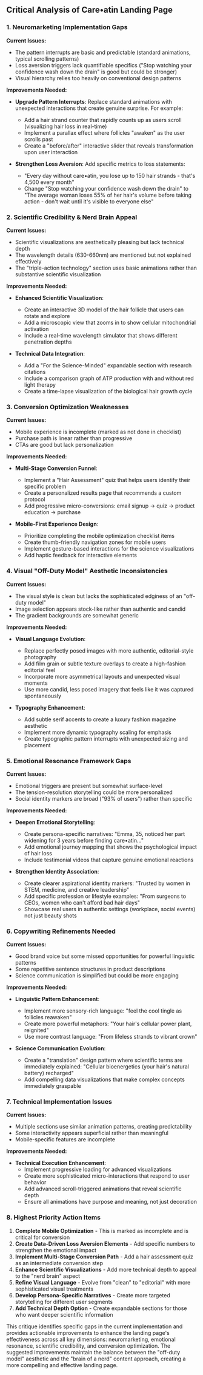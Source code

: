 ## Critical Analysis of Care•atin Landing Page

### 1. Neuromarketing Implementation Gaps

**Current Issues:**
- The pattern interrupts are basic and predictable (standard animations, typical scrolling patterns)
- Loss aversion triggers lack quantifiable specifics ("Stop watching your confidence wash down the drain" is good but could be stronger)
- Visual hierarchy relies too heavily on conventional design patterns

**Improvements Needed:**
- **Upgrade Pattern Interrupts**: Replace standard animations with unexpected interactions that create genuine surprise. For example:
  - Add a hair strand counter that rapidly counts up as users scroll (visualizing hair loss in real-time)
  - Implement a parallax effect where follicles "awaken" as the user scrolls past
  - Create a "before/after" interactive slider that reveals transformation upon user interaction

- **Strengthen Loss Aversion**: Add specific metrics to loss statements:
  - "Every day without care•atin, you lose up to 150 hair strands - that's 4,500 every month"
  - Change "Stop watching your confidence wash down the drain" to "The average woman loses 55% of her hair's volume before taking action - don't wait until it's visible to everyone else"

### 2. Scientific Credibility & Nerd Brain Appeal

**Current Issues:**
- Scientific visualizations are aesthetically pleasing but lack technical depth
- The wavelength details (630-660nm) are mentioned but not explained effectively
- The "triple-action technology" section uses basic animations rather than substantive scientific visualization

**Improvements Needed:**
- **Enhanced Scientific Visualization**:
  - Create an interactive 3D model of the hair follicle that users can rotate and explore
  - Add a microscopic view that zooms in to show cellular mitochondrial activation
  - Include a real-time wavelength simulator that shows different penetration depths

- **Technical Data Integration**:
  - Add a "For the Science-Minded" expandable section with research citations
  - Include a comparison graph of ATP production with and without red light therapy
  - Create a time-lapse visualization of the biological hair growth cycle

### 3. Conversion Optimization Weaknesses

**Current Issues:**
- Mobile experience is incomplete (marked as not done in checklist)
- Purchase path is linear rather than progressive
- CTAs are good but lack personalization

**Improvements Needed:**
- **Multi-Stage Conversion Funnel**:
  - Implement a "Hair Assessment" quiz that helps users identify their specific problem
  - Create a personalized results page that recommends a custom protocol
  - Add progressive micro-conversions: email signup → quiz → product education → purchase

- **Mobile-First Experience Design**:
  - Prioritize completing the mobile optimization checklist items
  - Create thumb-friendly navigation zones for mobile users
  - Implement gesture-based interactions for the science visualizations
  - Add haptic feedback for interactive elements

### 4. Visual "Off-Duty Model" Aesthetic Inconsistencies

**Current Issues:**
- The visual style is clean but lacks the sophisticated edginess of an "off-duty model"
- Image selection appears stock-like rather than authentic and candid
- The gradient backgrounds are somewhat generic

**Improvements Needed:**
- **Visual Language Evolution**:
  - Replace perfectly posed images with more authentic, editorial-style photography
  - Add film grain or subtle texture overlays to create a high-fashion editorial feel
  - Incorporate more asymmetrical layouts and unexpected visual moments
  - Use more candid, less posed imagery that feels like it was captured spontaneously

- **Typography Enhancement**:
  - Add subtle serif accents to create a luxury fashion magazine aesthetic
  - Implement more dynamic typography scaling for emphasis
  - Create typographic pattern interrupts with unexpected sizing and placement

### 5. Emotional Resonance Framework Gaps

**Current Issues:**
- Emotional triggers are present but somewhat surface-level
- The tension-resolution storytelling could be more personalized
- Social identity markers are broad ("93% of users") rather than specific

**Improvements Needed:**
- **Deepen Emotional Storytelling**:
  - Create persona-specific narratives: "Emma, 35, noticed her part widening for 3 years before finding care•atin..."
  - Add emotional journey mapping that shows the psychological impact of hair loss
  - Include testimonial videos that capture genuine emotional reactions

- **Strengthen Identity Association**:
  - Create clearer aspirational identity markers: "Trusted by women in STEM, medicine, and creative leadership"
  - Add specific profession or lifestyle examples: "From surgeons to CEOs, women who can't afford bad hair days"
  - Showcase real users in authentic settings (workplace, social events) not just beauty shots

### 6. Copywriting Refinements Needed

**Current Issues:**
- Good brand voice but some missed opportunities for powerful linguistic patterns
- Some repetitive sentence structures in product descriptions
- Science communication is simplified but could be more engaging

**Improvements Needed:**
- **Linguistic Pattern Enhancement**:
  - Implement more sensory-rich language: "feel the cool tingle as follicles reawaken"
  - Create more powerful metaphors: "Your hair's cellular power plant, reignited"
  - Use more contrast language: "From lifeless strands to vibrant crown"

- **Science Communication Evolution**:
  - Create a "translation" design pattern where scientific terms are immediately explained:
    "Cellular bioenergetics (your hair's natural battery) recharged"
  - Add compelling data visualizations that make complex concepts immediately graspable

### 7. Technical Implementation Issues

**Current Issues:**
- Multiple sections use similar animation patterns, creating predictability
- Some interactivity appears superficial rather than meaningful
- Mobile-specific features are incomplete

**Improvements Needed:**
- **Technical Execution Enhancement**:
  - Implement progressive loading for advanced visualizations
  - Create more sophisticated micro-interactions that respond to user behavior
  - Add advanced scroll-triggered animations that reveal scientific depth
  - Ensure all animations have purpose and meaning, not just decoration

### 8. Highest Priority Action Items

1. **Complete Mobile Optimization** - This is marked as incomplete and is critical for conversion
2. **Create Data-Driven Loss Aversion Elements** - Add specific numbers to strengthen the emotional impact
3. **Implement Multi-Stage Conversion Path** - Add a hair assessment quiz as an intermediate conversion step
4. **Enhance Scientific Visualizations** - Add more technical depth to appeal to the "nerd brain" aspect
5. **Refine Visual Language** - Evolve from "clean" to "editorial" with more sophisticated visual treatments
6. **Develop Persona-Specific Narratives** - Create more targeted storytelling for different user segments
7. **Add Technical Depth Option** - Create expandable sections for those who want deeper scientific information

This critique identifies specific gaps in the current implementation and provides actionable improvements to enhance the landing page's effectiveness across all key dimensions: neuromarketing, emotional resonance, scientific credibility, and conversion optimization. The suggested improvements maintain the balance between the "off-duty model" aesthetic and the "brain of a nerd" content approach, creating a more compelling and effective landing page.
